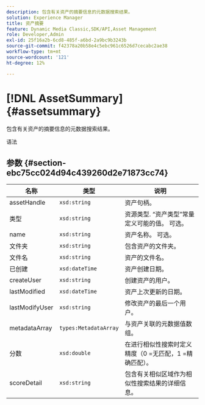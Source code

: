 ```yaml
---
description: 包含有关资产的摘要信息的元数据搜索结果。
solution: Experience Manager
title: 资产摘要
feature: Dynamic Media Classic,SDK/API,Asset Management
role: Developer,Admin
exl-id: 25f16a2b-6cd8-485f-a6bd-2a9bc9b3243b
source-git-commit: f42378a20b58e4c5ebc961c6526d7cecabc2ae38
workflow-type: tm+mt
source-wordcount: '121'
ht-degree: 12%

---
```


# [!DNL AssetSummary]{#assetsummary}

包含有关资产的摘要信息的元数据搜索结果。

语法

## 参数 {#section-ebc75cc024d94c439260d2e71873cc74}

| 名称 | 类型 | 说明 |
|---|---|---|
| assetHandle | `xsd:string` | 资产句柄。 |
| 类型 | `xsd:string` | 资源类型. “资产类型”常量定义可能的值。 可选。 |
| name | `xsd:string` | 资产名称。 可选。 |
| 文件夹 | `xsd:string` | 包含资产的文件夹。 |
| 文件名 | `xsd:string` | 资产的文件名。 |
| 已创建 | `xsd:dateTime` | 资产创建日期。 |
| createUser | `xsd:string` | 创建资产的用户。 |
| lastModified | `xsd:dateTime` | 资产上次更新的日期。 |
| lastModifyUser | `xsd:string` | 修改资产的最后一个用户。 |
| metadataArray | `types:MetadataArray` | 与资产关联的元数据值数组。 |
| 分数 | `xsd:double` | 在进行相似性搜索时定义精度（0 =无匹配，1 =精确匹配）。 |
| scoreDetail | `xsd:string` | 包含有关相似区域作为相似性搜索结果的详细信息。 |

